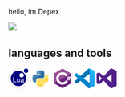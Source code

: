  hello, im Depex
 
 ![](https://komarev.com/ghpvc/?username=imnotdepex&color=grey&style=flat&label=visitors)

 ## languages and tools
<p align="left">
<img height="40" src="https://raw.githubusercontent.com/devicons/devicon/master/icons/lua/lua-original.svg">
<img height="40" src="https://raw.githubusercontent.com/devicons/devicon/master/icons/python/python-original.svg"> 
<img height="40" src="https://raw.githubusercontent.com/devicons/devicon/master/icons/csharp/csharp-original.svg">
<img height="40" src="https://raw.githubusercontent.com/devicons/devicon/master/icons/vscode/vscode-original.svg">
<img height="40" src="https://raw.githubusercontent.com/devicons/devicon/master/icons/visualstudio/visualstudio-plain.svg">
